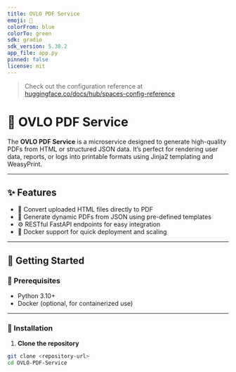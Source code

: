 ```yaml
---
title: OVLO PDF Service
emoji: 🐨
colorFrom: blue
colorTo: green
sdk: gradio
sdk_version: 5.38.2
app_file: app.py
pinned: false
license: mit
---
```


> Check out the configuration reference at [huggingface.co/docs/hub/spaces-config-reference](https://huggingface.co/docs/hub/spaces-config-reference)

# 🧾 OVLO PDF Service

The **OVLO PDF Service** is a microservice designed to generate high-quality PDFs from HTML or structured JSON data. It’s perfect for rendering user data, reports, or logs into printable formats using Jinja2 templating and WeasyPrint.

---

## ✨ Features

- 📄 Convert uploaded HTML files directly to PDF
- 🧩 Generate dynamic PDFs from JSON using pre-defined templates
- ⚙️ RESTful FastAPI endpoints for easy integration
- 🐳 Docker support for quick deployment and scaling

---

## 🚀 Getting Started

### 🧰 Prerequisites

- Python 3.10+
- Docker (optional, for containerized use)

---

### 🔧 Installation

1. **Clone the repository**

```bash
git clone <repository-url>
cd OVLO-PDF-Service